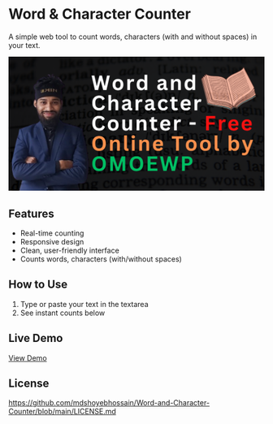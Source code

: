 # Word & Character Counter

A simple web tool to count words, characters (with and without spaces) in your text.

![Screenshot](word-counter.jpg) <!-- Add a screenshot later -->

## Features
- Real-time counting
- Responsive design
- Clean, user-friendly interface
- Counts words, characters (with/without spaces)

## How to Use
1. Type or paste your text in the textarea
2. See instant counts below

## Live Demo
[View Demo](https://www.omoewp.com/word-counter/)

## License
https://github.com/mdshoyebhossain/Word-and-Character-Counter/blob/main/LICENSE.md
